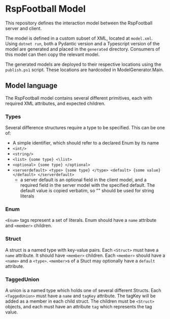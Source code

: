 # RspFootball Model

This repository defines the interaction model between the RspFootball server and client.

The model is defined in a custom subset of XML, located at `model.xml`. Using `dotnet run`,
both a Pydantic version and a Typescript version of the model are generated and placed in
the `generated` directory. Consumers of this model can then copy the relevant model.

The generated models are deployed to their respective locations using the `publish.ps1` script.
These locations are hardcoded in ModelGenerator.Main.


## Model language

The RspFootball model contains several different primitives, each with required XML attributes,
and expected children.

### Types
Several difference structures require a type to be specified. This can be one of:
 - A simple identifier, which should refer to a declared Enum by its name
 - `<int/>`
 - `<string/>`
 - `<list> {some type} <\list>`
 - `<optional> {some type} </optional>`
 - `<serverdefault> <type> {some type} </type> <default> {some value} </default> </serverdefault>`
    - a server default is an optional field in the client model, and a required field in the server model
        with the specified default. The default value is copied verbatim, so "" should be used for string literals

### Enum

`<Enum>` tags represent a set of literals. Enum should have a `name` attribute and `<member>` children.

### Struct

A struct is a named type with key-value pairs. Each `<Struct>` must have a `name` attribute.
It should have `<member>` children. Each `<member>` should have a `<name>` and a `<type>`.
`<member>`s of a Stuct may optionally have a `default` attribute.

### TaggedUnion

A union is a named type which holds one of several different Structs. Each `<TaggedUnion>` must have
a `name` and `tagKey` attribute. The tagKey will be added as a member in each child struct.
The children must be `<Struct>` objects, and each must have an attribute `tag` which represents
the tag value.
